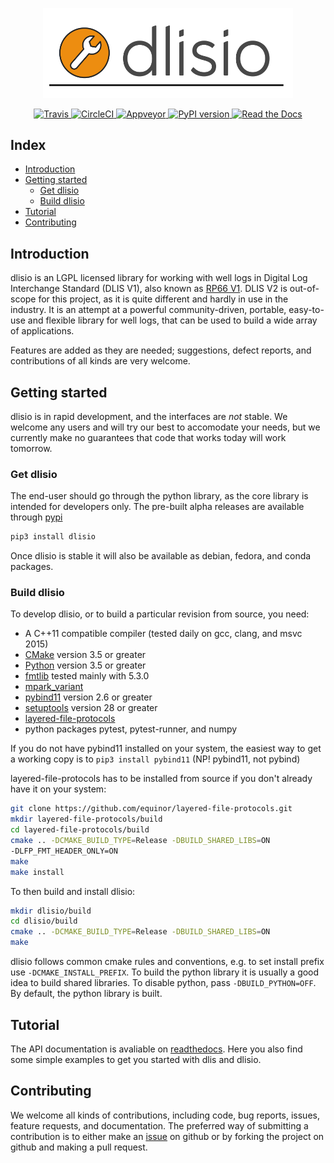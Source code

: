 <p align="center">
  <img src="dlisio-logo.svg" alt="dlisio logo" width="400"/>
</p>

<p align="center">
  <a href="https://travis-ci.com/equinor/dlisio">
    <img src="https://travis-ci.com/equinor/dlisio.svg?branch=master" alt="Travis"/>
  </a>
  <a href="https://circleci.com/gh/equinor/dlisio/tree/master">
    <img src="https://circleci.com/gh/equinor/dlisio/tree/master.svg?style=svg" alt="CircleCI"/>
  </a>
  <a href="https://ci.appveyor.com/project/jokva/dlisio/branch/master">
    <img src="https://ci.appveyor.com/api/projects/status/jdhagpm7jkga07j1?svg=true" alt="Appveyor"/>
  </a>
  <a href="https://pypi.org/project/dlisio/">
    <img src="https://badge.fury.io/py/dlisio.svg" alt="PyPI version"/>
  </a>
  <a href="http://dlisio.readthedocs.io/">
    <img src="https://img.shields.io/readthedocs/dlisio" alt="Read the Docs"/>
  </a>
</p>

## Index ##

* [Introduction](#introduction)
* [Getting started](#getting-started)
  * [Get dlisio](#get-dlisio)
  * [Build dlisio](#build-dlisio)
* [Tutorial](#tutorial)
* [Contributing](#contributing)

## Introduction ##

dlisio is an LGPL licensed library for working with well logs in Digital Log
Interchange Standard (DLIS V1), also known as
[RP66 V1](http://w3.energistics.org/rp66/v1/Toc/main.html). DLIS V2 is
out-of-scope for this project, as it is quite different and hardly in use in
the industry. It is an attempt at a powerful community-driven, portable,
easy-to-use and flexible library for well logs, that can be used to build a
wide array of applications.

Features are added as they are needed; suggestions, defect reports, and
contributions of all kinds are very welcome.

## Getting started ##

dlisio is in rapid development, and the interfaces are *not* stable. We welcome
any users and will try our best to accomodate your needs, but we currently make
no guarantees that code that works today will work tomorrow.

### Get dlisio ###

The end-user should go through the python library, as the core library is
intended for developers only. The pre-built alpha releases are available
through [pypi](https://pypi.org/project/dlisio/)

```bash
pip3 install dlisio
```

Once dlisio is stable it will also be available as debian, fedora, and conda
packages.

### Build dlisio ###

To develop dlisio, or to build a particular revision from source, you need:

* A C++11 compatible compiler (tested daily on gcc, clang, and msvc 2015)
* [CMake](https://cmake.org/) version 3.5 or greater
* [Python](https://python.org) version 3.5 or greater
* [fmtlib](http://fmtlib.net/) tested mainly with 5.3.0
* [mpark_variant](https://github.com/mpark/variant)
* [pybind11](https://github.com/pybind/pybind11) version 2.6 or greater
* [setuptools](https://pypi.python.org/pypi/setuptools) version 28 or greater
* [layered-file-protocols](https://github.com/equinor/layered-file-protocols)
* python packages pytest, pytest-runner, and numpy

If you do not have pybind11 installed on your system, the easiest way to get a
working copy is to `pip3 install pybind11` (NP! pybind11, not pybind)

layered-file-protocols has to be installed from source if you don't already
have it on your system:

```bash
git clone https://github.com/equinor/layered-file-protocols.git
mkdir layered-file-protocols/build
cd layered-file-protocols/build
cmake .. -DCMAKE_BUILD_TYPE=Release -DBUILD_SHARED_LIBS=ON
-DLFP_FMT_HEADER_ONLY=ON
make
make install
```

To then build and install dlisio:

```bash
mkdir dlisio/build
cd dlisio/build
cmake .. -DCMAKE_BUILD_TYPE=Release -DBUILD_SHARED_LIBS=ON
make
```

dlisio follows common cmake rules and conventions, e.g. to set install prefix
use `-DCMAKE_INSTALL_PREFIX`. To build the python library it is usually a good
idea to build shared libraries. To disable python, pass `-DBUILD_PYTHON=OFF`.
By default, the python library is built.

## Tutorial ##

The API documentation is avaliable on [readthedocs](https://dlisio.readthedocs.io/en/stable/).
Here you also find some simple examples to get you started with dlis and
dlisio.

## Contributing ##

We welcome all kinds of contributions, including code, bug reports, issues,
feature requests, and documentation. The preferred way of submitting a
contribution is to either make an
[issue](https://github.com/equinor/dlisio/issues) on github or by forking the
project on github and making a pull request.
